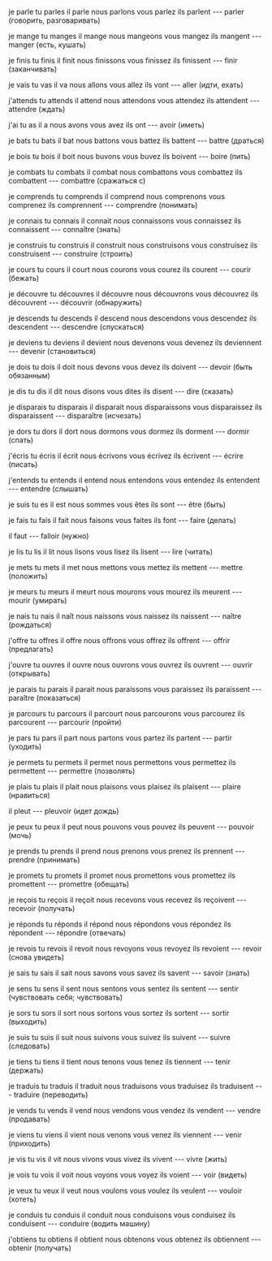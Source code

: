 je parle
tu parles
il parle
nous parlons
vous parlez
ils parlent --- parler (говорить, разговаривать)



je mange
tu manges
il mange
nous mangeons
vous mangez
ils mangent --- manger (есть, кушать)



je finis
tu finis
il finit
nous finissons
vous finissez
ils finissent --- finir (заканчивать)



je vais
tu vas
il va
nous allons
vous allez
ils vont --- aller (идти, ехать)



j'attends
tu attends
il attend
nous attendons
vous attendez
ils attendent --- attendre (ждать)



j'ai
tu as
il a
nous avons
vous avez
ils ont --- avoir (иметь)



je bats
tu bats
il bat
nous battons
vous battez
ils battent --- battre (драться)



je bois
tu bois
il boit
nous buvons
vous buvez
ils boivent --- boire (пить)



je combats
tu combats
il combat
nous combattons
vous combattez
ils combattent --- combattre (сражаться с)



je comprends
tu comprends
il comprend
nous comprenons
vous comprenez
ils comprennent --- comprendre (понимать)



je connais
tu connais
il connait
nous connaissons
vous connaissez
ils connaissent --- connaître (знать)



je construis
tu construis
il construit
nous construisons
vous construisez
ils construisent --- construire (строить)



je cours
tu cours
il court
nous courons
vous courez
ils courent --- courir (бежать)



je découvre
tu découvres
il découvre
nous découvrons
vous découvrez
ils découvrent --- découvrir (обнаружить)



je descends
tu descends
il descend
nous descendons
vous descendez
ils descendent --- descendre (спускаться)



je deviens
tu deviens
il devient
nous devenons
vous devenez
ils deviennent --- devenir (становиться)



je dois
tu dois
il doit
nous devons
vous devez
ils doivent --- devoir (быть обязанным)



je dis
tu dis
il dit
nous disons
vous dites
ils disent --- dire (сказать)



je disparais
tu disparais
il disparait
nous disparaissons
vous disparaissez
ils disparaissent --- disparaître (исчезать)



je dors
tu dors
il dort
nous dormons
vous dormez
ils dorment --- dormir (спать)



j'écris
tu écris
il écrit
nous écrivons
vous écrivez
ils écrivent --- écrire (писать)



j'entends
tu entends
il entend
nous entendons
vous entendez
ils entendent --- entendre (слышать)



je suis
tu es
il est
nous sommes
vous êtes
ils sont --- être (быть)



je fais
tu fais
il fait
nous faisons
vous faites
ils font --- faire (делать)



il faut --- falloir (нужно)



je lis
tu lis
il lit
nous lisons
vous lisez
ils lisent --- lire (читать)



je mets
tu mets
il met
nous mettons
vous mettez
ils mettent --- mettre (положить)



je meurs
tu meurs
il meurt
nous mourons
vous mourez
ils meurent --- mourir (умирать)



je nais
tu nais
il naît
nous naissons
vous naissez
ils naissent --- naître (рождаться)



j'offre
tu offres
il offre
nous offrons
vous offrez
ils offrent --- offrir (предлагать)



j'ouvre
tu ouvres
il ouvre
nous ouvrons
vous ouvrez
ils ouvrent --- ouvrir (открывать)



je parais
tu parais
il parait
nous paraissons
vous paraissez
ils paraissent --- paraître (показаться)



je parcours
tu parcours
il parcourt
nous parcourons
vous parcourez
ils parcourent --- parcourir (пройти)



je pars
tu pars
il part
nous partons
vous partez
ils partent --- partir (уходить)



je permets
tu permets
il permet
nous permettons
vous permettez
ils permettent --- permettre (позволять)



je plais
tu plais
il plait
nous plaisons
vous plaisez
ils plaisent --- plaire (нравиться)



il pleut --- pleuvoir (идет дождь)



je peux
tu peux
il peut
nous pouvons
vous pouvez
ils peuvent --- pouvoir (мочь)



je prends
tu prends
il prend
nous prenons
vous prenez
ils prennent --- prendre (принимать)



je promets
tu promets
il promet
nous promettons
vous promettez
ils promettent --- promettre (обещать)



je reçois
tu reçois
il reçoit
nous recevons
vous recevez
ils reçoivent --- recevoir (получать)



je réponds
tu réponds
il répond
nous répondons
vous répondez
ils répondent --- répondre (отвечать)



je revois
tu revois
il revoit
nous revoyons
vous revoyez
ils revoient --- revoir (снова увидеть)



je sais
tu sais
il sait
nous savons
vous savez
ils savent --- savoir (знать)



je sens
tu sens
il sent
nous sentons
vous sentez
ils sentent --- sentir (чувствовать себя; чувствовать)



je sors
tu sors
il sort
nous sortons
vous sortez
ils sortent --- sortir (выходить)



je suis
tu suis
il suit
nous suivons
vous suivez
ils suivent --- suivre (следовать)



je tiens
tu tiens
il tient
nous tenons
vous tenez
ils tiennent --- tenir (держать)



je traduis
tu traduis
il traduit
nous traduisons
vous traduisez
ils traduisent --- traduire (переводить)



je vends
tu vends
il vend
nous vendons
vous vendez
ils vendent --- vendre (продавать)



je viens
tu viens
il vient
nous venons
vous venez
ils viennent --- venir (приходить)



je vis
tu vis
il vit
nous vivons
vous vivez
ils vivent --- vivre (жить)



je vois
tu vois
il voit
nous voyons
vous voyez
ils voient --- voir (видеть)



je veux
tu veux
il veut
nous voulons
vous voulez
ils veulent --- vouloir (хотеть)



je conduis
tu conduis
il conduit
nous conduisons
vous conduisez
ils conduisent --- conduire (водить машину)



j'obtiens
tu obtiens
il obtient
nous obtenons
vous obtenez
ils obtiennent --- obtenir (получать)